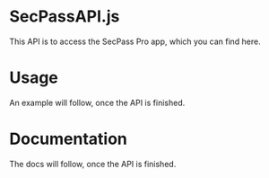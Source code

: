 # SecPassAPI.js
This API is to access the SecPass Pro app, which you can find here.

# Usage
An example will follow, once the API is finished.

# Documentation
The docs will follow, once the API is finished.
